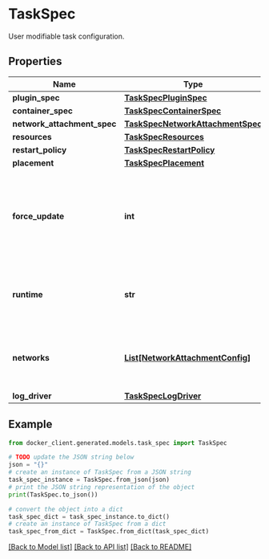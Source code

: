 # TaskSpec

User modifiable task configuration.

## Properties

Name | Type | Description | Notes
------------ | ------------- | ------------- | -------------
**plugin_spec** | [**TaskSpecPluginSpec**](TaskSpecPluginSpec.md) |  | [optional] 
**container_spec** | [**TaskSpecContainerSpec**](TaskSpecContainerSpec.md) |  | [optional] 
**network_attachment_spec** | [**TaskSpecNetworkAttachmentSpec**](TaskSpecNetworkAttachmentSpec.md) |  | [optional] 
**resources** | [**TaskSpecResources**](TaskSpecResources.md) |  | [optional] 
**restart_policy** | [**TaskSpecRestartPolicy**](TaskSpecRestartPolicy.md) |  | [optional] 
**placement** | [**TaskSpecPlacement**](TaskSpecPlacement.md) |  | [optional] 
**force_update** | **int** | A counter that triggers an update even if no relevant parameters have been changed.  | [optional] 
**runtime** | **str** | Runtime is the type of runtime specified for the task executor.  | [optional] 
**networks** | [**List[NetworkAttachmentConfig]**](NetworkAttachmentConfig.md) | Specifies which networks the service should attach to. | [optional] 
**log_driver** | [**TaskSpecLogDriver**](TaskSpecLogDriver.md) |  | [optional] 

## Example

```python
from docker_client.generated.models.task_spec import TaskSpec

# TODO update the JSON string below
json = "{}"
# create an instance of TaskSpec from a JSON string
task_spec_instance = TaskSpec.from_json(json)
# print the JSON string representation of the object
print(TaskSpec.to_json())

# convert the object into a dict
task_spec_dict = task_spec_instance.to_dict()
# create an instance of TaskSpec from a dict
task_spec_from_dict = TaskSpec.from_dict(task_spec_dict)
```
[[Back to Model list]](../README.md#documentation-for-models) [[Back to API list]](../README.md#documentation-for-api-endpoints) [[Back to README]](../README.md)



